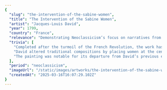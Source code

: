 ```yaml
---
{
  "slug": "the-intervention-of-the-sabine-women",
  "title": "The Intervention of the Sabine Women",
  "artist": "Jacques-Louis David",
  "year": 1799,
  "country": "France",
  "relevance": "Demonstrating Neoclassicism’s focus on narratives from antiquity to encapsulate moral lessons, this painting portrays the Sabine women intervening to stop a battle between their Roman husbands and Sabine families. It emphasizes themes of peace, reconciliation, and the power of women's intervention.",
  "trivia": [
    "Completed after the turmoil of the French Revolution, the work has been interpreted as an appeal for peace and unity in the wake of political chaos.",
    "David altered traditional compositions by placing women at the center of the action, underlining their role as peacekeepers.",
    "The painting was notable for its departure from David’s previous emphasis on male heroism, showing his versatility as an artist."
  ],
  "period": "neoclassicism",
  "imageUrl": "/static/images/artworks/the-intervention-of-the-sabine-women.jpg",
  "createdAt": "2025-03-16T16:07:29.102Z"
}
---
```

